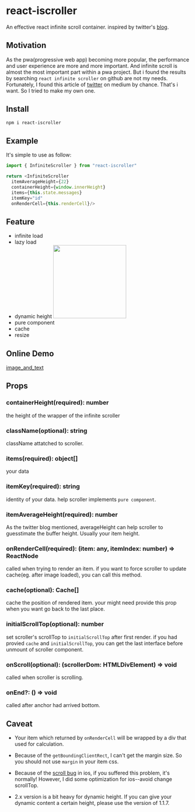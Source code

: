 # react-iscroller

An effective react infinite scroll container. inspired by twitter's [blog](http://itsze.ro/blog/2017/04/09/infinite-list-and-react.html).

## Motivation

As the pwa(progressive web app) becoming more popular, the performance and user experience are more and more important. And infinite scroll is almost the most important part within a pwa project. But i found the results by searching `react infinite scroller` on github are not my needs. Fortunately, I found this article of [twitter](https://medium.com/@paularmstrong/twitter-lite-and-high-performance-react-progressive-web-apps-at-scale-d28a00e780a3) on medium by chance. That's i want. So I tried to make my own one.

## Install

```sh
npm i react-iscroller
```

## Example

It's simple to use as follow:

```ts
import { InfiniteScroller } from "react-iscroller"

return <InfiniteScroller
  itemAverageHeight={22}
  containerHeight={window.innerHeight}
  items={this.state.messages}
  itemKey="id"
  onRenderCell={this.renderCell}/>
```

## Feature

+ infinite load
+ lazy load
+ dynamic height
  <img src="https://pic3.zhimg.com/v2-e769b234a500c9fc2cdb49a6af779a4b_b.gif?raw=true" width="200px">
+ pure component
+ cache
+ resize

## Online Demo

[image_and_text](https://codesandbox.io/s/kmowxk6w83)

## Props

### containerHeight(required): number

the height of the wrapper of the infinite scroller

### className(optional): string

className attatched to scroller.

### items(required): object[]

your data

### itemKey(required): string

identity of your data. help scroller implements `pure component`.

### itemAverageHeight(required): number

As the twitter blog mentioned, averageHeight can help scroller to guesstimate the buffer height. Usually your item height.

### onRenderCell(required): (item: any, itemIndex: number) => ReactNode

called when trying to render an item. if you want to force scroller to update cache(eg. after image loaded), you can call this method.

### cache(optional): Cache[]

cache the position of rendered item. your might need provide this prop when you want go back to the last place.

### initialScrollTop(optional): number

set scroller's scrollTop to `initialScrollTop` after first render. if you had provied `cache` and `initialScrollTop`, you can get the last interface before unmount of scroller component.

### onScroll(optional): (scrollerDom: HTMLDivElement) => void

called when scroller is scrolling.

### onEnd?: () => void

called after anchor had arrived bottom.

## Caveat

+ Your item which returned by `onRenderCell` will be wrapped by a div that used for calculation.

+ Because of the `getBoundingClientRect`, I can't get the margin size. So you should not use `margin` in your
  item css.

+ Because of the [scroll bug](https://popmotion.io/blog/20170704-manually-set-scroll-while-ios-momentum-scroll-bounces/) in ios, if you suffered this problem, it's normally! However, I did some optimization for ios--avoid change scrollTop.

+ 2.x version is a bit heavy for dynamic height. If you can give your dynamic content a certain height, please use the version of 1.1.7.
